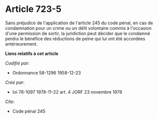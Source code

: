 # Article 723-5

Sans préjudice de l'application de l'article 245 du code pénal, en cas de condamnation pour un crime ou un délit volontaire
commis à l'occasion d'une permission de sortir, la juridiction peut décider que le condamné perdra le bénéfice des réductions
de peine qui lui ont été accordées antérieurement.

**Liens relatifs à cet article**

_Codifié par_:

  - Ordonnance 58-1296 1958-12-23

_Créé par_:

  - loi 78-1097 1978-11-22 art. 4 JORF 23 novembre 1978

_Cite_:

  - Code pénal 245
